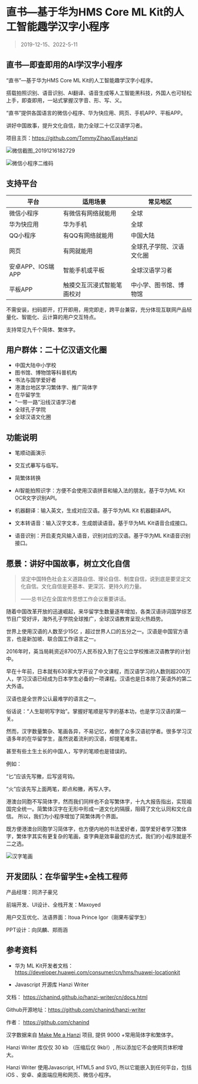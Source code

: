 # 直书—基于华为HMS Core ML Kit的人工智能趣学汉字小程序

> 2019-12-15、2022-5-11

## 直书—即查即用的AI学汉字小程序

“直书”—基于华为HMS Core ML Kit的人工智能趣学汉字小程序。

搭载拍照识别、语音识别、AI翻译、语音生成等人工智能黑科技，外国人也可轻松上手，即查即用，一站式掌握汉字音、形、写、义。

“直书”提供各国语言的微信小程序、华为快应用、网页、手机APP、平板APP。

讲好中国故事，提升文化自信，助力全球二十亿汉语学习者。

项目主页：https://github.com/TommyZihao/EasyHanzi

![微信截图_20191216182729](秉笔直书——汉字笔画学习小程序.assets/微信截图_20191216182729.png)

![微信小程序二维码](秉笔直书——汉字笔画学习小程序.assets/微信小程序二维码.jpg)

## 支持平台

| 平台              | 适用场景                   | 常见地区                 |
| ----------------- | -------------------------- | ------------------------ |
| 微信小程序        | 有微信有网络就能用         | 全球                     |
| 华为快应用        | 华为手机                   | 全球                     |
| QQ小程序          | 有QQ有网络就能用           | 中国大陆                 |
| 网页              | 有网就能用                 | 全球孔子学院、汉语文化圈 |
| 安卓APP、IOS端APP | 智能手机或平板             | 全球汉语学习者           |
| 平板APP           | 触摸交互沉浸式智能笔画校对 | 中小学、图书馆、博物馆   |

不需安装，扫码即开，打开即用，用完即走，跨平台兼容，充分体现互联网产品轻量化、智能化、云计算的用户交互特点。

支持常见九千个简体、繁体字。

## 用户群体：二十亿汉语文化圈

- 中国大陆中小学校
- 图书馆、博物馆等科普机构
- 书法与国学爱好者
- 港澳台地区学习繁体字、推广简体字
- 在华留学生
- “一带一路”沿线汉语学习者
- 全球孔子学院
- 全球汉语文化圈

## 功能说明

- 笔顺动画演示

- 交互式摹写与临写。

- 简繁体转换
- AI智能拍照识字：方便不会使用汉语拼音和输入法的朋友。基于华为ML Kit OCR文字识别API。
- 机器翻译：输入英文，生成对应汉语。基于华为ML Kit 机器翻译API。
- 文本转语音：输入汉字文本，生成朗读语音。基于华为ML Kit语音合成接口。
- 语音识别：开启麦克风输入语音，识别对应的汉语。基于华为ML Kit语音识别接口。

## 愿景：讲好中国故事，树立文化自信

> 坚定中国特色社会主义道路自信、理论自信、制度自信，说到底是要坚定文化自信。文化自信是更基本、更深沉、更持久的力量。 
>
> ——总书记在全国宣传思想工作会议重要讲话。 

随着中国改革开放的迅速崛起，来华留学生数量逐年增加，各类汉语诗词国学综艺节目广受好评，海外孔子学院全球推广，全球汉语教育呈现火热趋势。

世界上使用汉语的人数至少15亿  ，超过世界人口的五分之一。汉语是中国官方语言，也是新加坡、联合国工作语言之一。

 2016年时，英当局耗资近8700万人民币投入到了在公立学校推进汉语教学的计划中。 

早在十年前，日本就有630家大学开设了中文课程，而汉语学习的人数则超200万人，学习汉语已经成为日本学生必备的一项课程。汉语也是日本除了英语外的第二大外语。 

汉语也是全世界公认最难学的语言之一。

俗话说：“人生聪明写字始”。掌握好笔顺是写字的基本功，也是学习汉语的第一关。

然而，汉字数量繁杂、笔画各异，不易记忆，难倒了众多汉语初学者。很多学习汉语多年的在华留学生，虽然说着流利的汉语，却提笔难言。

甚至有些土生土长的中国人，写字的笔顺也是错误的。

例如：

“匕”应该先写撇，后写竖弯钩。 

“火”应该先写上面两笔，即点和撇，再写人字。 

港澳台同胞不写简体字，然而我们同样也不会写繁体字，十九大报告指出，实现祖国完全统一。简繁体汉字在无形中形成一道文化的隔膜，阻碍了文化认同和文化自信。
所以，我们为小程序增加了简繁体两个界面。

既方便港澳台同胞学习简体字，也方便内地的书法爱好者，国学爱好者学习繁体字，繁体字其实有更复杂的笔画，查字典是效率最低的方式，我们的小程序就是不二之选。

![汉字笔画](秉笔直书——汉字笔画学习小程序.assets/汉字笔画.jpg)

## 开发团队：在华留学生+全栈工程师

产品经理：同济子豪兄

前端开发、UI设计、全栈开发：Maxoyed 

用户交互优化、法语界面：Itoua Prince Igor（刚果布留学生） 

PPT设计：向凤麟、郑雨涵

## 参考资料

- 华为 ML Kit开发者文档：https://developer.huawei.com/consumer/cn/hms/huawei-locationkit

- Javascript 开源库  Hanzi Writer  

文档： https://chanind.github.io/hanzi-writer/cn/docs.html 

Github开源地址：https://github.com/chanind/hanzi-writer 

作者： https://github.com/chanind 

汉字数据来自 [Make Me a Hanzi](https://github.com/skishore/makemeahanzi) 项目, 提供 9000 +常用简体字和繁体字。 

Hanzi Writer 库仅仅 30 kb （压缩后仅 9kb!）, 所以添加它不会使网页体积增大。 

Hanzi Writer 使用Javascript, HTML5 and SVG, 所以它能嵌入到任何平台，包括 iOS 、安卓、桌面端应用和网页、微信小程序。 
